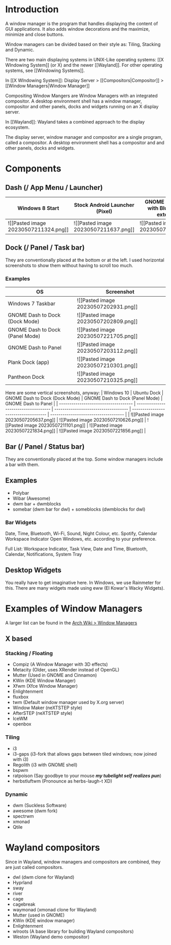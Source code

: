 # Introduction
A window manager is the program that handles displaying the content of GUI applications. It also adds window decorations and the maximize, minimize and close buttons.

Window managers can be divided based on their style as: Tiling, Stacking and Dynamic.

There are two main displaying systems in UNIX-Like operating systems: [[X WIndowing System]] (or X) and the newer [[Wayland]]. For other operating systems, see [[Windowing Systems]].

In [[X WIndowing System]]:
Display Server > [[Compositors|Compositor]] > [[Window Managers|Window Manager]]

Compositing Window Mangers are Window Managers with an integrated compositor.
A desktop environment shell has a window manager, compositor and other panels, docks and widgets running on an X display server.

In [[Wayland]]:
Wayland takes a combined approach to the display ecosystem.

The display server, window manager and compositor are a single program, called a compositor.
A desktop environment shell has a compositor and and other panels, docks and widgets.

# Components
## Dash (/ App Menu / Launcher)

| Windows 8 Start                      | Stock Android Launcher (Pixel)       | GNOME Dash (Mine, with Blur My Shell extension) | MacOS Launchpad                      | Deepin 15.11 Dash                    |
| ------------------------------------ | ------------------------------------ | ----------------------------------------------- | ------------------------------------ | ------------------------------------ |
| ![[Pasted image 20230507211324.png]] | ![[Pasted image 20230507211637.png]] | ![[Pasted image 20230507211947.png]]            | ![[Pasted image 20230507212559.png]] | ![[Pasted image 20230507212109.png]] |

## Dock (/ Panel / Task bar)
They are conventionally placed at the bottom or at the left.
I used horizontal screenshots to show them without having to scroll too much.

### Examples
| OS                              | Screenshot                           |
| ------------------------------- | ------------------------------------ |
| Windows 7 Taskbar               | ![[Pasted image 20230507202931.png]] |
| GNOME Dash to Dock (Dock Mode)  | ![[Pasted image 20230507202809.png]] |
| GNOME Dash to Dock (Panel Mode) | ![[Pasted image 20230507221705.png]] |
| GNOME Dash to Panel             | ![[Pasted image 20230507203112.png]] |
| Plank Dock (app)                | ![[Pasted image 20230507210301.png]] |
| Pantheon Dock                   | ![[Pasted image 20230507210325.png]] |

Here are some vertical screenshots, anyway:
| Windows 10                           | Ubuntu Dock                          | GNOME Dash to Dock (Dock Mode)       | GNOME Dash to Dock (Panel Mode)      | GNOME Dash to Panel                  |
| ------------------------------------ | ------------------------------------ | ------------------------------------ | ------------------------------------ | ------------------------------------ |
| ![[Pasted image 20230507205637.png]] | ![[Pasted image 20230507210626.png]] | ![[Pasted image 20230507211101.png]] | ![[Pasted image 20230507221834.png]] | ![[Pasted image 20230507221856.png]] |

## Bar (/ Panel / Status bar)
They are conventionally placed at the top. Some window managers include a bar with them.

## Examples
- Polybar
- Wibar (Awesome)
- dwm bar + dwmblocks
- somebar (dwm bar for dwl) + someblocks (dwmblocks for dwl)
### Bar Widgets
Date, Time, Bluetooth, Wi-Fi, Sound, Night Colour, etc.
Spotify, Calendar
Workspace Indicator
Open Windows, etc. according to your preference.

Full List: Workspace Indicator, Task View, Date and Time, Bluetooth, Calendar, Notifications, System Tray
## Desktop Widgets
You really have to get imaginative here. In Windows, we use Rainmeter for this.
There are many widgets made using eww (El Kowar's Wacky Widgets).

# Examples of Window Managers
A larger list can be found in the [Arch Wiki > Window Managers](https://wiki.archlinux.org/title/window_manager)

## X based

### Stacking / Floating
- Compiz (A Window Manager with 3D effects)
- Metacity (Older, uses XRender instead of OpenGL)
- Mutter (Used in GNOME and Cinnamon)
- KWin (KDE Window Manager)
- Xfwm (Xfce Window Manager)
- Enlightenment
- fluxbox
- twm (Default window manager used by X.org server)
- Window Maker (neXTSTEP style)
- AfterSTEP (neXTSTEP style)
- IceWM
- openbox

### Tiling
- i3
- i3-gaps (i3-fork that allows gaps between tiled windows; now joined with i3)
- Regolith (i3 with GNOME shell)
- bspwm
- ratpoison (Say goodbye to your mouse ***my tubelight self realizes pun***)
- herbstluftwm (Pronounce as herbs-laugh-t XD)

### Dynamic
- dwm (Suckless Software)
- awesome (dwm fork)
- spectrwm
- xmonad
- Qtile

# Wayland compositors
Since in Wayland, window managers and compositors are combined, they are just called compositors.

- dwl (dwm clone for Wayland)
- Hyprland
- sway
- river
- cage
- cagebreak
- waymonad (xmonad clone for Wayland)
- Mutter (used in GNOME)
- KWin (KDE window manager)
- Enlightenment
- wlroots (A base library for building Wayland compositors)
- Weston (Wayland demo compositor)